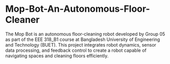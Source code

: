 # Mop-Bot-An-Autonomous-Floor-Cleaner
The Mop Bot is an autonomous floor-cleaning robot developed by Group 05 as part of the EEE 318_B1 course at Bangladesh University of Engineering and Technology (BUET). This project integrates robot dynamics, sensor data processing, and feedback control to create a robot capable of navigating spaces and cleaning floors efficiently.
